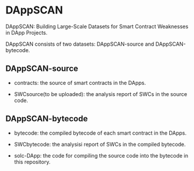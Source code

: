# DAppSCAN
DAppSCAN: Building Large-Scale Datasets for Smart Contract Weaknesses in DApp Projects.

DAppSCAN consists of two datasets: DAppSCAN-source and DAppSCAN-bytecode.

## DAppSCAN-source

- contracts: the source of smart contracts in the DApps.

- SWCsource(to be uploaded): the analysis report of SWCs in the source code.

## DAppSCAN-bytecode

- bytecode: the compiled bytecode of each smart contract in the DApps.

- SWCbytecode: the analysisi report of SWCs in the compiled bytecode.

- solc-DApp: the code for compiling the source code into the bytecode in this repository.
